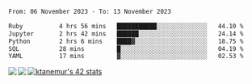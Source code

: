<!--START_SECTION:waka-->

```txt
From: 06 November 2023 - To: 13 November 2023

Ruby          4 hrs 56 mins   ███████████░░░░░░░░░░░░░░   44.10 %
Jupyter       2 hrs 42 mins   ██████░░░░░░░░░░░░░░░░░░░   24.14 %
Python        2 hrs 6 mins    ████▓░░░░░░░░░░░░░░░░░░░░   18.75 %
SQL           28 mins         █░░░░░░░░░░░░░░░░░░░░░░░░   04.19 %
YAML          17 mins         ▓░░░░░░░░░░░░░░░░░░░░░░░░   02.53 %
```

<!--END_SECTION:waka-->
<a href="https://github.com/anuraghazra/github-readme-stats">
  <img align="left" src="https://github-readme-stats.vercel.app/api?username=Tanesan&count_private=true&show_icons=true" />
<img align="left" src="https://github-readme-stats.vercel.app/api/top-langs/?username=Tanesan" />
</a>

[![ktanemur's 42 stats](https://badge42.vercel.app/api/v2/cl1wslf6s002109l771rng2w8/stats?cursusId=21&coalitionId=62)](https://github.com/JaeSeoKim/badge42)
